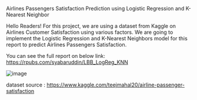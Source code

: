 Airlines Passengers Satisfaction Prediction using Logistic Regression and K-Nearest Neighbor

Hello Readers! For this project, we are using a dataset from Kaggle on Airlines Customer Satisfaction using various factors. We are going to implement the Logistic Regression and K-Nearest Neighbors model for this report to predict Airlines Passengers Satisfaction.

You can see the full report on below link:
https://rpubs.com/syabaruddin/LBB_LogReg_KNN

![image](https://user-images.githubusercontent.com/78594353/115863670-fc7f9480-a45f-11eb-82bd-ba9ccbb629fe.png)



dataset source : https://www.kaggle.com/teejmahal20/airline-passenger-satisfaction
